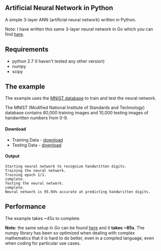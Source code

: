 
## Artificial Neural Network in Python

A simple 3-layer ANN (artificial neural network) written in Python.

Note: I have written this same 3-layer neural network in Go which you can find [here](https://github.com/michaelwayman/go-ann).


## Requirements
 - python 2.7 (I haven't tested any other version)
 - numpy
 - scipy


## The example

The example uses the [MNIST database](https://en.wikipedia.org/wiki/MNIST_database) to train and test the neural network.

The MNIST (Modified National Institute of Standards and Technology) database contains 60,000 training images and 10,000 testing images of handwritten numbers from 0-9.

#### Download

 - Training Data - [download](https://pjreddie.com/media/files/mnist_train.csv)
 - Testing Data - [download](https://pjreddie.com/media/files/mnist_test.csv)

#### Output

```
Starting neural network to recognize handwritten digits.
Training the neural network.
Training epoch 1/1.
complete.
Testing the neural network.
complete.
Neural network is 95.94% accurate at predicting handwritten digits.
```


## Performance

The example takes ~45s to complete.

**Note:** the same setup in *Go* can be found [here](https://github.com/michaelwayman/go-ann) and it **takes ~85s**. The numpy library has been so optimized when dealing with complex mathematics that it is hard to do better, even in a compiled language, even when coding for particular use cases.
